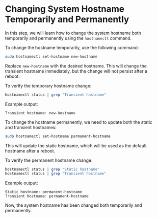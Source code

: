 # Changing System Hostname Temporarily and Permanently

In this step, we will learn how to change the system hostname both temporarily and permanently using the `hostnamectl` command.

To change the hostname temporarily, use the following command:

```bash
sudo hostnamectl set-hostname new-hostname
```

Replace `new-hostname` with the desired hostname. This will change the transient hostname immediately, but the change will not persist after a reboot.

To verify the temporary hostname change:

```bash
hostnamectl status | grep "Transient hostname"
```

Example output:

```
Transient hostname: new-hostname
```

To change the hostname permanently, we need to update both the static and transient hostnames:

```bash
sudo hostnamectl set-hostname permanent-hostname
```

This will update the static hostname, which will be used as the default hostname after a reboot.

To verify the permanent hostname change:

```bash
hostnamectl status | grep "Static hostname"
hostnamectl status | grep "Transient hostname"
```

Example output:

```
Static hostname: permanent-hostname
Transient hostname: permanent-hostname
```

Now, the system hostname has been changed both temporarily and permanently.
